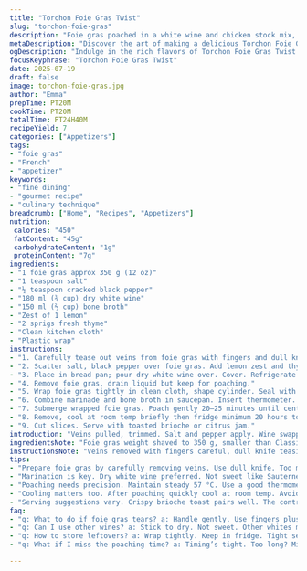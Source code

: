 ```yaml
---
title: "Torchon Foie Gras Twist"
slug: "torchon-foie-gras"
description: "Foie gras poached in a white wine and chicken stock mix, wrapped in cloth. Marinated overnight, cooked at steady 57 °C for 20 minutes. Twist with citrus and fresh thyme | 7 servings | Gluten, dairy, egg-free. Uses dry white wine instead of Sauternes. Bone broth replaces chicken stock."
metaDescription: "Discover the art of making a delicious Torchon Foie Gras Twist. Richly flavored, elegant, and gluten, dairy, and egg-free."
ogDescription: "Indulge in the rich flavors of Torchon Foie Gras Twist. Perfectly poached, wrapped tight, and served with crispy toast."
focusKeyphrase: "Torchon Foie Gras Twist"
date: 2025-07-19
draft: false
image: torchon-foie-gras.jpg
author: "Emma"
prepTime: PT20M
cookTime: PT20M
totalTime: PT24H40M
recipeYield: 7
categories: ["Appetizers"]
tags:
- "foie gras"
- "French"
- "appetizer"
keywords:
- "fine dining"
- "gourmet recipe"
- "culinary technique"
breadcrumb: ["Home", "Recipes", "Appetizers"]
nutrition: 
 calories: "450"
 fatContent: "45g"
 carbohydrateContent: "1g"
 proteinContent: "7g"
ingredients:
- "1 foie gras approx 350 g (12 oz)"
- "1 teaspoon salt"
- "½ teaspoon cracked black pepper"
- "180 ml (¾ cup) dry white wine"
- "150 ml (⅔ cup) bone broth"
- "Zest of 1 lemon"
- "2 sprigs fresh thyme"
- "Clean kitchen cloth"
- "Plastic wrap"
instructions:
- "1. Carefully tease out veins from foie gras with fingers and dull knife."
- "2. Scatter salt, black pepper over foie gras. Add lemon zest and thyme sprigs."
- "3. Place in bread pan; pour dry white wine over. Cover. Refrigerate 18 to 24 hours for marination."
- "4. Remove foie gras, drain liquid but keep for poaching."
- "5. Wrap foie gras tightly in clean cloth, shape cylinder. Seal with plastic wrap."
- "6. Combine marinade and bone broth in saucepan. Insert thermometer. Heat to steady 57 °C (135 °F)."
- "7. Submerge wrapped foie gras. Poach gently 20–25 minutes until center liquid hits 57 °C."
- "8. Remove, cool at room temp briefly then fridge minimum 20 hours to set."
- "9. Cut slices. Serve with toasted brioche or citrus jam."
introduction: "Veins pulled, trimmed. Salt and pepper apply. Wine swapped dry, no sweet notes here. Lemon zest and thyme inside the mix, unexpected brightness. Wrapped tight, wrapped right. Poached low. Timing flexible, 20 minutes simmer. Watch temps. 57 °C steady. Cooler waits follow — a day in fridge. Citrus threads in the background. Layers shift in brief slices, textural snaps, rich fat melting but firm. Serve with crisp toast or tart preserves. No nuts. No gluten. No dairy. No eggs. French in soul but modern edges, crisp, light. Simple, no fuss. Toast smoky, foie gras silky. The quiet art of quiet heat."
ingredientsNote: "Foie gras weight shaved to 350 g, smaller than Classic. Salting moderate, just a teaspoon keeps balance — not overdone. Dry white wine replaces Sauternes — less sweet, sharper acidity. Bone broth swaps standard chicken stock, deeper, earthier, less salty. Lemon zest amplifies brightness inside, thyme adds a fresh green note. Cloth must be spotless, cotton preferred, no lingering odors. Wrap tight in plastic after cloth, to keep shape and moisture. No nuts, gluten traced from toast only, safe replacements easy. Timing exact can vary, thermometer critical — low heat poach is science and patience. Each element deliberate, subtle."
instructionsNote: "Veins removed with fingers careful, dull knife teasing gently. Don't rush, veins stubborn. Salt and pepper distribute over whole surface, then lemon zest and thyme sprigs tucked on top. Marinate in dry white wine, not sweet, eliminates usual sugar notes — changes flavor balance. Foie gras wrapped tightly in kitchen cloth — this shapes it smoothly — then wrapped in plastic, seals moisture inside. Poaching bath prepared by mixing marinade and bone broth, thermometer placed early. Heating slow, held steady at 57 °C, monitored carefully, poaching time between 20 and 25 minutes, no more. Cooling brief at room temp before refrigeration prevents sweating inside wrap. Minimum 20 hours chilling solidifies texture. Slicing cold yields clean edges. Serve quickly once cut. Does not overcook or melt away."
tips:
- "Prepare foie gras by carefully removing veins. Use dull knife. Too much pressure? Liver easily tears. Be patient, slowly teasing. Ensure no bits left. Work over a clean surface. Avoid extra handling."
- "Marination is key. Dry white wine preferred. Not sweet like Sauternes. Zest of lemon helps brighten flavors. Fresh thyme balances richness. Airtight cover essential during chilling. 18 to 24 hours for best results."
- "Poaching needs precision. Maintain steady 57 °C. Use a good thermometer. Don’t rush the heat. Liquid should feel that low simmer. A few minutes above? Foie gras might toughen. Best texture at right temperature."
- "Cooling matters too. After poaching quickly cool at room temp. Avoid sweating inside wrap. Then cold storage for minimum 20 hours. Solidifies texture. Slicing cold gives the best edges. Serve right after cutting."
- "Serving suggestions vary. Crispy brioche toast pairs well. The contrast of textures. Or citrus preserves brings brightness. Balance rich fat with tart flavor. Next to pickles or even herbs. Experiment with combinations."
faq:
- "q: What to do if foie gras tears? a: Handle gently. Use fingers plus dull knife. Remove veins slowly. If it happens? Don’t stress. Shape can still be adjusted during wrapping."
- "q: Can I use other wines? a: Stick to dry. Not sweet. Other whites might change flavor. Try Sauvignon Blanc or Pinot Grigio. Sweet wines alter taste balance. Be cautious with substitutions."
- "q: How to store leftovers? a: Wrap tightly. Keep in fridge. Tight seal prevents dryness. Good for several days. Just slice as needed. Freeze for longer storage - up to 3 months."
- "q: What if I miss the poaching time? a: Timing’s tight. Too long? Might end up overcooked. Better to set a timer. Check internal temp often. Avoid rising above 57 °C for best results."

---
```

